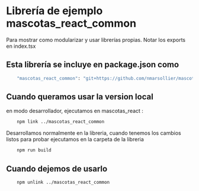 # Librería de ejemplo mascotas_react_common

Para mostrar como modularizar y usar librerías propias.
Notar los exports en index.tsx

## Esta librería se incluye en package.json como

```bash
    "mascotas_react_common": "git+https://github.com/nmarsollier/mascotas_react_common.git#master",
```

## Cuando queramos usar la version local

en modo desarrollador, ejecutamos en mascotas_react :

```bash
    npm link ../mascotas_react_common
```

Desarrollamos normalmente en la libreria, cuando tenemos los cambios listos para probar ejecutamos en la carpeta de la libreria

```bash
    npm run build
```

## Cuando dejemos de usarlo

```bash
    npm unlink ../mascotas_react_common
```
